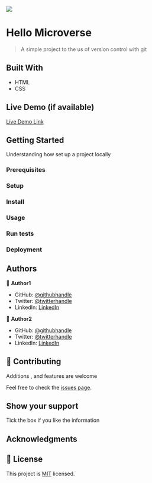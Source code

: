 ![](https://img.shields.io/badge/Microverse-blueviolet)

# Hello Microverse

> A simple project to the us of version control with git


## Built With

- HTML
- CSS


## Live Demo (if available)

[Live Demo Link](https://livedemo.com)


## Getting Started

Understanding how set up a project locally
### Prerequisites

### Setup

### Install

### Usage

### Run tests

### Deployment



## Authors

👤 **Author1**

- GitHub: [@githubhandle](https://github.com/Rizk100)
- Twitter: [@twitterhandle](https://twitter.com/RIZK_100)
- LinkedIn: [LinkedIn](https://linkedin.com/in/menyarizk)

👤 **Author2**

- GitHub: [@githubhandle](https://github.com/Rizk100)
- Twitter: [@twitterhandle](https://twitter.com/Rizk_100)
- LinkedIn: [LinkedIn](https://linkedin.com/in/menyarizk)

## 🤝 Contributing

Additions , and features are welcome

Feel free to check the [issues page](../../issues/).

## Show your support

Tick the box if you like the information

## Acknowledgments



## 📝 License

This project is [MIT](./MIT.md) licensed.